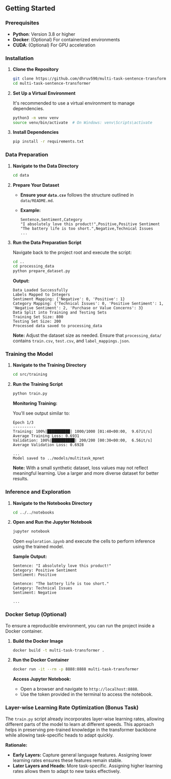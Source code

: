 
## Getting Started

### Prerequisites

- **Python**: Version 3.8 or higher
- **Docker**: (Optional) For containerized environments
- **CUDA**: (Optional) For GPU acceleration

### Installation

1. **Clone the Repository**

    ```bash
    git clone https://github.com/dhruv590/multi-task-sentence-transformer.git
    cd multi-task-sentence-transformer
    ```

2. **Set Up a Virtual Environment**

    It's recommended to use a virtual environment to manage dependencies.

    ```bash
    python3 -m venv venv
    source venv/bin/activate  # On Windows: venv\Scripts\activate
    ```

3. **Install Dependencies**

    ```bash
    pip install -r requirements.txt
    ```

### Data Preparation

1. **Navigate to the Data Directory**

    ```bash
    cd data
    ```

2. **Prepare Your Dataset**

    - **Ensure your `data.csv`** follows the structure outlined in `data/README.md`.
    - **Example:**
    
        ```csv
        Sentence,Sentiment,Category
        "I absolutely love this product!",Positive,Positive Sentiment
        "The battery life is too short.",Negative,Technical Issues
        ...
        ```

3. **Run the Data Preparation Script**

    Navigate back to the project root and execute the script:

    ```bash
    cd ..
    cd processing_data
    python prepare_dataset.py
    ```

    **Output:**

    ```
    Data Loaded Successfully
    Labels Mapped to Integers
    Sentiment Mapping: {'Negative': 0, 'Positive': 1}
    Category Mapping: {'Technical Issues': 0, 'Positive Sentiment': 1, 'Negative Sentiment': 2, 'Purchase or Value Concerns': 3}
    Data Split into Training and Testing Sets
    Training Set Size: 800
    Testing Set Size: 200
    Processed data saved to processing_data
    ```

    **Note:** Adjust the dataset size as needed. Ensure that `processing_data/` contains `train.csv`, `test.csv`, and `label_mappings.json`.

### Training the Model

1. **Navigate to the Training Directory**

    ```bash
    cd src/training
    ```

2. **Run the Training Script**

    ```bash
    python train.py
    ```

    **Monitoring Training:**

    You'll see output similar to:

    ```
    Epoch 1/3
    ----------
    Training: 100%|██████████| 1000/1000 [01:40<00:00,  9.67it/s]
    Average Training Loss: 0.6931
    Validation: 100%|██████████| 200/200 [00:30<00:00,  6.56it/s]
    Average Validation Loss: 0.6928

    ...
    Model saved to ../models/multitask_mpnet
    ```

    **Note:** With a small synthetic dataset, loss values may not reflect meaningful learning. Use a larger and more diverse dataset for better results.

### Inference and Exploration

1. **Navigate to the Notebooks Directory**

    ```bash
    cd ../../notebooks
    ```

2. **Open and Run the Jupyter Notebook**

    ```bash
    jupyter notebook
    ```

    Open `exploration.ipynb` and execute the cells to perform inference using the trained model.

    **Sample Output:**

    ```
    Sentence: "I absolutely love this product!"
    Category: Positive Sentiment
    Sentiment: Positive

    Sentence: "The battery life is too short."
    Category: Technical Issues
    Sentiment: Negative

    ...
    ```

### Docker Setup (Optional)

To ensure a reproducible environment, you can run the project inside a Docker container.

1. **Build the Docker Image**

    ```bash
    docker build -t multi-task-transformer .
    ```

2. **Run the Docker Container**

    ```bash
    docker run -it --rm -p 8888:8888 multi-task-transformer
    ```

    **Access Jupyter Notebook:**

    - Open a browser and navigate to `http://localhost:8888`.
    - Use the token provided in the terminal to access the notebook.

### Layer-wise Learning Rate Optimization (Bonus Task)

The `train.py` script already incorporates layer-wise learning rates, allowing different parts of the model to learn at different speeds. This approach helps in preserving pre-trained knowledge in the transformer backbone while allowing task-specific heads to adapt quickly.

**Rationale:**

- **Early Layers:** Capture general language features. Assigning lower learning rates ensures these features remain stable.
- **Later Layers and Heads:** More task-specific. Assigning higher learning rates allows them to adapt to new tasks effectively.
